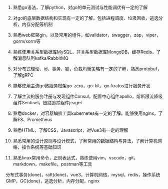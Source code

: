 1. 熟悉go语法，了解python，对go的单元测试与性能调优有一定的了解 

2. 对go的底层数据结构和实现有一定的了解，包括进程调度、垃圾回收，逃逸分析，内存分配等机制

3. 熟悉web框架gin，以及常用的组件，如validator，swagger，zap，viper，gorm/xorm等 

4. 熟练使用关系型数据库MySQL，非关系型数据库MongoDB，缓存Redis，了解消息队列kafka/RabbitMQ

5. 对分布式理论、id、事务、锁，负载均衡策略有一定的了解，熟悉protobuf，了解gRPC 

6. 能够使用主流go微服务框架go-zero，go-kit，go-kratos进行服务开发 

7. 了解主流的服务注册与发现组件Consul，配置中心组件apollo，熔断限流降级组件Sentinel，链路追踪组件jeager 

8. 熟悉docker，对容器编排工具kubernetes有一定的了解，能够使用nginx，了解ES、Prometheus

9. 熟悉HTML，了解CSS，Javascript，对Vue3有一定的理解   

10. 熟悉常用的设计原则与设计模式，了解常用的数据结构与算法，了解计算机网络，操作系统等基础知识

11. 熟悉linux常用命令，正则表达式，熟练使用vim，vscode，git，markdown，makefile，postman等工具  


分布式事务(done)，raft(done)，vue3，计算机网络，mysql，redis，操作系统
GMP，GC(done)，逃逸分析，内存分配，nginx